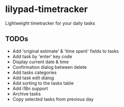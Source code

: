 # lilypad-timetracker

Lightweight timetracker for your daily tasks

## TODOs
* Add 'original estimate' & 'time spent' fields to tasks
* Add task by 'enter' key code
* Display current date & time
* Confirmation dialog between delete
* Add tasks categories
* Add task edit dialog
* Add sorting to the tasks table
* Add i18n support
* Archive tasks
* Copy selected tasks from previous day
